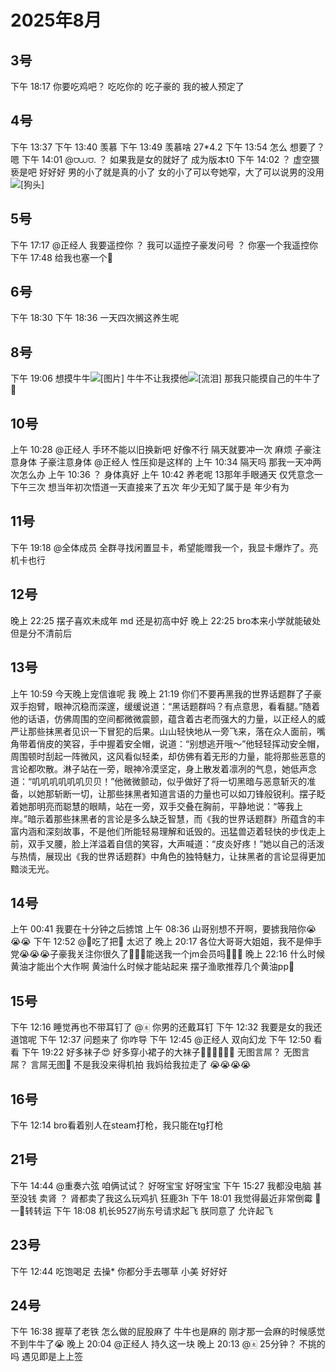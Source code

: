 # 2025年8月

<script setup lang="ts">
import { QTagColors } from 'fake-qq-ui';

</script>

## 3号

<q-window title="我的世界话题群">
    <q-tip>下午 18:17</q-tip>
    <q-text name="⩌⩊⩌." tag="LV100 群犯人(少女控" :tag-color="QTagColors.purple" avatar="https://q2.qlogo.cn/headimg_dl?dst_uin=2944162986&spec=100">你要吃鸡吧？</q-text>
    <q-text name="重奏六弦" tag="LV100 花飞" :tag-color="QTagColors.blue" avatar="https://q2.qlogo.cn/headimg_dl?dst_uin=488741813&spec=100">吃吃你的</q-text>
    <q-text name="⩌⩊⩌." tag="LV100 群犯人(少女控" :tag-color="QTagColors.purple" avatar="https://q2.qlogo.cn/headimg_dl?dst_uin=2944162986&spec=100">吃子豪的</q-text>
    <q-text name="⩌⩊⩌." tag="LV100 群犯人(少女控" :tag-color="QTagColors.purple" avatar="https://q2.qlogo.cn/headimg_dl?dst_uin=2944162986&spec=100">我的被人预定了</q-text>

</q-window>

## 4号

<q-window title="我的世界话题群">
    <q-tip>下午 13:37</q-tip>
    <q-image name="重奏六弦" tag="LV100 花飞" :tag-color="QTagColors.blue" avatar="https://q2.qlogo.cn/headimg_dl?dst_uin=488741813&spec=100" src="/img/2025-8-4-1.jfif"></q-image>
    <q-tip>下午 13:40</q-tip>
    <q-text name="无奈的系统君" tag="LV70 白丝控" :tag-color="QTagColors.purple" avatar="https://q2.qlogo.cn/headimg_dl?dst_uin=1592417016&spec=100">羡慕</q-text>
    <q-tip>下午 13:49</q-tip>
    <q-text name="⩌⩊⩌." tag="LV100 群犯人(少女控" :tag-color="QTagColors.purple" avatar="https://q2.qlogo.cn/headimg_dl?dst_uin=2944162986&spec=100">羡慕啥</q-text>
    <q-text name="无奈的系统君" tag="LV70 白丝控" :tag-color="QTagColors.purple" avatar="https://q2.qlogo.cn/headimg_dl?dst_uin=1592417016&spec=100">27*4.2</q-text>
    <q-tip>下午 13:54</q-tip>
    <q-text name="⩌⩊⩌." tag="LV100 群犯人(少女控" :tag-color="QTagColors.purple" avatar="https://q2.qlogo.cn/headimg_dl?dst_uin=2944162986&spec=100">怎么</q-text>
    <q-text name="⩌⩊⩌." tag="LV100 群犯人(少女控" :tag-color="QTagColors.purple" avatar="https://q2.qlogo.cn/headimg_dl?dst_uin=2944162986&spec=100">想要了？</q-text>
    <q-text name="❄️" tag="LV62 白丝足控" :tag-color="QTagColors.purple" avatar="https://q2.qlogo.cn/headimg_dl?dst_uin=3314518364&spec=100">嗯</q-text>
    <q-tip>下午 14:01</q-tip>
    <q-reply target="⩌⩊⩌." replyText="想要了？" name="无奈的系统君" tag="LV70 白丝控" :tag-color="QTagColors.purple" avatar="https://q2.qlogo.cn/headimg_dl?dst_uin=1592417016&spec=100"><a at>@⩌⩊⩌.</a> ？</q-reply>
    <q-text name="无奈的系统君" tag="LV70 白丝控" :tag-color="QTagColors.purple" avatar="https://q2.qlogo.cn/headimg_dl?dst_uin=1592417016&spec=100">如果我是女的就好了</q-text>
    <q-text name="无奈的系统君" tag="LV70 白丝控" :tag-color="QTagColors.purple" avatar="https://q2.qlogo.cn/headimg_dl?dst_uin=1592417016&spec=100">成为版本t0</q-text>
    <q-tip>下午 14:02</q-tip>
    <q-text name="⩌⩊⩌." tag="LV100 群犯人(少女控" :tag-color="QTagColors.purple" avatar="https://q2.qlogo.cn/headimg_dl?dst_uin=2944162986&spec=100">？</q-text>
    <q-text name="⩌⩊⩌." tag="LV100 群犯人(少女控" :tag-color="QTagColors.purple" avatar="https://q2.qlogo.cn/headimg_dl?dst_uin=2944162986&spec=100">虚空猥亵是吧</q-text>
    <q-text name="⩌⩊⩌." tag="LV100 群犯人(少女控" :tag-color="QTagColors.purple" avatar="https://q2.qlogo.cn/headimg_dl?dst_uin=2944162986&spec=100">好好好</q-text>
    <q-text name="无奈的系统君" tag="LV70 白丝控" :tag-color="QTagColors.purple" avatar="https://q2.qlogo.cn/headimg_dl?dst_uin=1592417016&spec=100">男的小了就是真的小了</q-text>
    <q-text name="无奈的系统君" tag="LV70 白丝控" :tag-color="QTagColors.purple" avatar="https://q2.qlogo.cn/headimg_dl?dst_uin=1592417016&spec=100">女的小了可以夸她窄，大了可以说男的没用</q-text>
    <q-text name="无奈的系统君" tag="LV70 白丝控" :tag-color="QTagColors.purple" avatar="https://q2.qlogo.cn/headimg_dl?dst_uin=1592417016&spec=100"><img alt="[狗头]" class="face" src="/img/face/狗头.png"></q-text>

</q-window>

## 5号

<q-window title="我的世界话题群">
    <q-tip>下午 17:17</q-tip>
    <q-image name="🀀" tag="LV100 传奇抗压王🐢" :tag-color="QTagColors.purple" avatar="https://q2.qlogo.cn/headimg_dl?dst_uin=2860986565&spec=100" src="/img/2025-8-5-1.jfif" ></q-image>
    <q-text name="🀀" tag="LV100 传奇抗压王🐢" :tag-color="QTagColors.purple" avatar="https://q2.qlogo.cn/headimg_dl?dst_uin=2860986565&spec=100" ><a at>@正经人</a> 我要遥控你</q-text>
    <q-reply target="🀀" replyText="@正经人 我要遥控你" name="正经人" tag="LV100 帅比大好人" :tag-color="QTagColors.orange" avatar="https://q2.qlogo.cn/headimg_dl?dst_uin=1767927045&spec=100">？</q-reply>
    <q-text name="重奏六弦" tag="LV100 花飞" :tag-color="QTagColors.blue" avatar="https://q2.qlogo.cn/headimg_dl?dst_uin=488741813&spec=100">我可以遥控子豪发问号</q-text>
    <q-text name="正经人" tag="LV100 帅比大好人" :tag-color="QTagColors.orange" avatar="https://q2.qlogo.cn/headimg_dl?dst_uin=1767927045&spec=100">？</q-text>
    <q-text name="正经人" tag="LV100 帅比大好人" :tag-color="QTagColors.orange" avatar="https://q2.qlogo.cn/headimg_dl?dst_uin=1767927045&spec=100">你塞一个我遥控你</q-text>
    <q-tip>下午 17:48</q-tip>
    <q-reply target="正经人" replyText="你塞一个我遥控你" name="🥚吃了把🥚" tag="LV56 egg lsp" :tag-color="QTagColors.purple" avatar="https://q2.qlogo.cn/headimg_dl?dst_uin=941486856&spec=100" >给我也塞一个🥵</q-reply>

</q-window>

## 6号

<q-window title="我的世界话题群">
    <q-tip>下午 18:30</q-tip>
    <q-image name="重奏六弦" tag="LV100 花飞" :tag-color="QTagColors.blue" avatar="https://q2.qlogo.cn/headimg_dl?dst_uin=488741813&spec=100" src="/img/2025-8-6-1.jfif" ></q-image>
    <q-tip>下午 18:36</q-tip>
    <q-text name="🀀" tag="LV100 传奇抗压王🐢" :tag-color="QTagColors.purple" avatar="https://q2.qlogo.cn/headimg_dl?dst_uin=2860986565&spec=100" >一天四次搁这养生呢</q-text>

</q-window>

## 8号

<q-window title="我的世界话题群">
    <q-tip>下午 19:06</q-tip>
    <q-text name="🥚吃了把🥚" tag="LV57 北大lsp蛋" :tag-color="QTagColors.purple" avatar="https://q2.qlogo.cn/headimg_dl?dst_uin=941486856&spec=100" >想摸牛牛<img alt="[图片]" src="/img/2025-8-8-1.jfif"></q-text>
    <q-text name="🥚吃了把🥚" tag="LV57 北大lsp蛋" :tag-color="QTagColors.purple" avatar="https://q2.qlogo.cn/headimg_dl?dst_uin=941486856&spec=100" >牛牛不让我摸他<img alt="[流泪]" class="face" src="/img/face/流泪.png"></q-text>
    <q-text name="🥚吃了把🥚" tag="LV57 北大lsp蛋" :tag-color="QTagColors.purple" avatar="https://q2.qlogo.cn/headimg_dl?dst_uin=941486856&spec=100" >那我只能摸自己的牛牛了🥵</q-text>

</q-window>

## 10号

<q-window title="我的世界话题群">
    <q-tip>上午 10:28</q-tip>
    <q-reply target="正经人" replyText="以旧换新也不行吧" name="想死想死想死想死想死想死的狐狸【狐尼克】" tag="LV100 王者" :tag-color="QTagColors.grey" avatar="https://q2.qlogo.cn/headimg_dl?dst_uin=2467743669&spec=100" ><a at> @正经人</a> 手环不能以旧换新吧</q-reply>
    <q-text name="正经人" tag="LV100 帅比大好人" :tag-color="QTagColors.orange" avatar="https://q2.qlogo.cn/headimg_dl?dst_uin=1767927045&spec=100">好像不行</q-text>
    <q-text name="正经人" tag="LV100 帅比大好人" :tag-color="QTagColors.orange" avatar="https://q2.qlogo.cn/headimg_dl?dst_uin=1767927045&spec=100">隔天就要冲一次</q-text>
    <q-text name="正经人" tag="LV100 帅比大好人" :tag-color="QTagColors.orange" avatar="https://q2.qlogo.cn/headimg_dl?dst_uin=1767927045&spec=100">麻烦</q-text>
    <q-reply target="正经人" replyText="隔天就要冲一次" name="🥚吃了把🥚" tag="LV57 北大lsp蛋" :tag-color="QTagColors.purple" avatar="https://q2.qlogo.cn/headimg_dl?dst_uin=941486856&spec=100" >子豪注意身体</q-reply>
    <q-text name="想死想死想死想死想死想死的狐狸【狐尼克】" tag="LV100 王者" :tag-color="QTagColors.grey" avatar="https://q2.qlogo.cn/headimg_dl?dst_uin=2467743669&spec=100" >子豪注意身体</q-text>
    <q-reply target="正经人" replyText="隔天就要冲一次" name="🏃‍♂️" tag="LV100 神棍迅猛受" :tag-color="QTagColors.orange" avatar="https://q2.qlogo.cn/headimg_dl?dst_uin=3306636756&spec=100" ><a at>@正经人</a> 性压抑是这样的</q-reply>
    <q-tip>上午 10:34</q-tip>
    <q-text name="无奈的系统君" tag="LV72 白丝控" :tag-color="QTagColors.purple" avatar="https://q2.qlogo.cn/headimg_dl?dst_uin=1592417016&spec=100">隔天吗</q-text>
    <q-text name="无奈的系统君" tag="LV72 白丝控" :tag-color="QTagColors.purple" avatar="https://q2.qlogo.cn/headimg_dl?dst_uin=1592417016&spec=100">那我一天冲两次怎么办</q-text>
    <q-tip>上午 10:36</q-tip>
    <q-text name="⩌⩊⩌." tag="LV100 群犯人(少女控" :tag-color="QTagColors.purple" avatar="https://q2.qlogo.cn/headimg_dl?dst_uin=2944162986&spec=100">？</q-text>
    <q-text name="⩌⩊⩌." tag="LV100 群犯人(少女控" :tag-color="QTagColors.purple" avatar="https://q2.qlogo.cn/headimg_dl?dst_uin=2944162986&spec=100">身体真好</q-text>
    <q-tip>上午 10:42</q-tip>
    <q-text name="🀀" tag="LV100 传奇抗压王🐢" :tag-color="QTagColors.purple" avatar="https://q2.qlogo.cn/headimg_dl?dst_uin=2860986565&spec=100">养老呢</q-text>
    <q-text name="🀀" tag="LV100 传奇抗压王🐢" :tag-color="QTagColors.purple" avatar="https://q2.qlogo.cn/headimg_dl?dst_uin=2860986565&spec=100">13那年手眼通天</q-text>
    <q-text name="🀀" tag="LV100 传奇抗压王🐢" :tag-color="QTagColors.purple" avatar="https://q2.qlogo.cn/headimg_dl?dst_uin=2860986565&spec=100">仅凭意念一下午三次</q-text>
    <q-text name="🥚吃了把🥚" tag="LV58 北大lsp蛋" :tag-color="QTagColors.purple" avatar="https://q2.qlogo.cn/headimg_dl?dst_uin=941486856&spec=100" >想当年初次悟道一天直接来了五次</q-text>
    <q-text name="🥚吃了把🥚" tag="LV58 北大lsp蛋" :tag-color="QTagColors.purple" avatar="https://q2.qlogo.cn/headimg_dl?dst_uin=941486856&spec=100" >年少无知了属于是</q-text>
    <q-text name="⩌⩊⩌." tag="LV100 群犯人(少女控" :tag-color="QTagColors.purple" avatar="https://q2.qlogo.cn/headimg_dl?dst_uin=2944162986&spec=100">年少有为</q-text>

</q-window>

## 11号

<q-window title="Minecraft资源群">
    <q-tip>下午 19:18</q-tip>
    <q-text name="雨梦" tag="LV13 骷髅" :tag-color="QTagColors.grey" avatar="https://q2.qlogo.cn/headimg_dl?dst_uin=2113845998&spec=100" >@全体成员 全群寻找闲置显卡，希望能赠我一个，我显卡爆炸了。亮机卡也行</q-text>

</q-window>

## 12号

<q-window title="我的世界话题群">
    <q-tip>晚上 22:25</q-tip>
    <q-text name="正经人" tag="LV100 帅比大好人" :tag-color="QTagColors.orange" avatar="https://q2.qlogo.cn/headimg_dl?dst_uin=1767927045&spec=100">摆子喜欢未成年</q-text>
    <q-text name="正经人" tag="LV100 帅比大好人" :tag-color="QTagColors.orange" avatar="https://q2.qlogo.cn/headimg_dl?dst_uin=1767927045&spec=100">md</q-text>
    <q-text name="🥔" tag="LV100 烧土豆" :tag-color="QTagColors.purple" avatar="https://q2.qlogo.cn/headimg_dl?dst_uin=3442827834&spec=100" >还是初高中好</q-text>
    <q-tip>晚上 22:25</q-tip>
    <q-text name="小魔禁黑魔改" tag="LV100 白毛控变态" :tag-color="QTagColors.purple" avatar="https://q2.qlogo.cn/headimg_dl?dst_uin=2358286166&spec=100" >bro本来小学就能破处</q-text>
    <q-text name="小魔禁黑魔改" tag="LV100 白毛控变态" :tag-color="QTagColors.purple" avatar="https://q2.qlogo.cn/headimg_dl?dst_uin=2358286166&spec=100" >但是分不清前后</q-text>
</q-window>

## 13号

<q-window title="我的世界话题群">
    <q-tip>上午 10:59</q-tip>
    <q-text name="🀀" tag="LV100 传奇抗压王🐢" :tag-color="QTagColors.purple" avatar="https://q2.qlogo.cn/headimg_dl?dst_uin=2860986565&spec=100">今天晚上宠信谁呢</q-text>
    <q-image name="🀀" tag="LV100 传奇抗压王🐢" :tag-color="QTagColors.purple" avatar="https://q2.qlogo.cn/headimg_dl?dst_uin=2860986565&spec=100" src="/img/2025-8-13-1.jfif"></q-image>
    <q-text name="重奏六弦" tag="LV100 花飞" :tag-color="QTagColors.blue" avatar="https://q2.qlogo.cn/headimg_dl?dst_uin=488741813&spec=100">我</q-text>
    <q-tip>晚上 21:19</q-tip>
    <q-text name="重奏六弦" tag="LV100 花飞" :tag-color="QTagColors.blue" avatar="https://q2.qlogo.cn/headimg_dl?dst_uin=488741813&spec=100">你们不要再黑我的世界话题群了子豪双手抱臂，眼神沉稳而深邃，缓缓说道：“黑话题群吗？有点意思，看看腿。”随着他的话语，仿佛周围的空间都微微震颤，蕴含着古老而强大的力量，以正经人的威严让那些抹黑者见识一下冒犯的后果。山山轻快地从一旁飞来，落在众人面前，嘴角带着俏皮的笑容，手中握着安全帽，说道：“别想逃开哦～”他轻轻挥动安全帽，周围顿时刮起一阵微风，这风看似轻柔，却仿佛有着无形的力量，能将那些恶意的言论都吹散。淋子站在一旁，眼神冷漠坚定，身上散发着凛冽的气息，她低声念道：“叽叽叽叽叽叽贝贝！”他微微颤动，似乎做好了将一切黑暗与恶意斩灭的准备，以她那斩断一切，让那些抹黑者知道言语的力量也可以如刀锋般锐利。摆子眨着她那明亮而聪慧的眼睛，站在一旁，双手交叠在胸前，平静地说：“等我上岸。”暗示着那些抹黑者的言论是多么缺乏智慧，而《我的世界话题群》所蕴含的丰富内涵和深刻故事，不是他们所能轻易理解和诋毁的。迅猛兽迈着轻快的步伐走上前，双手叉腰，脸上洋溢着自信的笑容，大声喊道：“皮炎好疼！”她以自己的活泼与热情，展现出《我的世界话题群》中角色的独特魅力，让抹黑者的言论显得更加黯淡无光。</q-text>

</q-window>

## 14号

<q-window title="我的世界话题群">
    <q-tip>上午 00:41</q-tip>
    <q-text name="⛰️" tag="LV100 🖕🏻" :tag-color="QTagColors.blue" avatar="https://q2.qlogo.cn/headimg_dl?dst_uin=2939004685&spec=100" >我要在十分钟之后掳馆</q-text>
    <q-tip>上午 08:36</q-tip>
    <q-reply target="⛰️" replyText="我要在十分钟之后掳馆" name="🥚吃了把🥚" tag="LV59 北大lsp蛋" :tag-color="QTagColors.purple" avatar="https://q2.qlogo.cn/headimg_dl?dst_uin=941486856&spec=100" >山哥别想不开啊，要掳我陪你😭😭😭</q-reply>
    <q-tip>下午 12:52</q-tip>
    <q-reply target="🥚吃了把🥚" replyText="山哥别想不开啊，要掳我陪你😭😭😭" name="⛰️" tag="LV100 🖕🏻" :tag-color="QTagColors.blue" avatar="https://q2.qlogo.cn/headimg_dl?dst_uin=2939004685&spec=100" ><a at>@🥚吃了把🥚</a> 太迟了</q-reply>
    <q-tip>晚上 20:17</q-tip>
    <q-text name="🥚吃了把🥚" tag="LV58 北大lsp蛋" :tag-color="QTagColors.purple" avatar="https://q2.qlogo.cn/headimg_dl?dst_uin=941486856&spec=100" >各位大哥哥大姐姐，我不是伸手党😭😭😭子豪我关注你很久了🥵🥵🥵能送我一个jm会员吗🥺🥺🥺</q-text>
    <q-tip>晚上 22:16</q-tip>
    <q-text name="群摆子" tag="LV100 变态男娘控" :tag-color="QTagColors.purple" avatar="https://q2.qlogo.cn/headimg_dl?dst_uin=3030376163&spec=100" >什么时候黄油才能出个大作啊</q-text>
    <q-text name="群摆子" tag="LV100 变态男娘控" :tag-color="QTagColors.purple" avatar="https://q2.qlogo.cn/headimg_dl?dst_uin=3030376163&spec=100" >黄油什么时候才能站起来</q-text>
    <q-image name="群摆子" tag="LV100 变态男娘控" :tag-color="QTagColors.purple" avatar="https://q2.qlogo.cn/headimg_dl?dst_uin=3030376163&spec=100" src="/img/2025-8-14-1.jfif" ></q-image>
    <q-text name="🥚吃了把🥚" tag="LV58 北大lsp蛋" :tag-color="QTagColors.purple" avatar="https://q2.qlogo.cn/headimg_dl?dst_uin=941486856&spec=100" >摆子渔歌推荐几个黄油pp👦</q-text>

</q-window>

## 15号

<q-window title="我的世界话题群">
    <q-tip>下午 12:16</q-tip>
    <q-text name="🀀" tag="LV100 传奇抗压王🐢" :tag-color="QTagColors.purple" avatar="https://q2.qlogo.cn/headimg_dl?dst_uin=2860986565&spec=100">睡觉再也不带耳钉了</q-text>
    <q-reply target="🀀" replyText="睡觉再也不带耳钉了" name="重奏六弦" tag="LV100 花飞" :tag-color="QTagColors.blue" avatar="https://q2.qlogo.cn/headimg_dl?dst_uin=488741813&spec=100"><a at>@🀀</a> 你男的还戴耳钉</q-reply>
    <q-tip>下午 12:32</q-tip>
    <q-text name="🀀" tag="LV100 传奇抗压王🐢" :tag-color="QTagColors.purple" avatar="https://q2.qlogo.cn/headimg_dl?dst_uin=2860986565&spec=100">我要是女的我还道馆呢</q-text>
    <q-tip>下午 12:37</q-tip>
    <q-text name="正经人" tag="LV100 帅比大好人" :tag-color="QTagColors.orange" avatar="https://q2.qlogo.cn/headimg_dl?dst_uin=1767927045&spec=100">问题来了</q-text>
    <q-text name="正经人" tag="LV100 帅比大好人" :tag-color="QTagColors.orange" avatar="https://q2.qlogo.cn/headimg_dl?dst_uin=1767927045&spec=100">你咋导</q-text>
    <q-tip>下午 12:45</q-tip>
    <q-reply target="正经人" replyText="你咋导" name="🀀" tag="LV100 传奇抗压王🐢" :tag-color="QTagColors.purple" avatar="https://q2.qlogo.cn/headimg_dl?dst_uin=2860986565&spec=100"><a at>@正经人</a> 双向幻龙</q-reply>
    <q-tip>下午 12:50</q-tip>
    <q-reply target="🀀" replyText="@正经人 双向幻龙" name="🏃‍♂️" tag="LV100 神棍迅猛受" :tag-color="QTagColors.purple" avatar="https://q2.qlogo.cn/headimg_dl?dst_uin=3306636756&spec=100">看看</q-reply>
    <q-tip>下午 19:22</q-tip>
    <q-text name="🥚吃了把🥚" tag="LV60 北大lsp蛋" :tag-color="QTagColors.purple" avatar="https://q2.qlogo.cn/headimg_dl?dst_uin=941486856&spec=100">好多袜子😍</q-text>
    <q-text name="🥚吃了把🥚" tag="LV60 北大lsp蛋" :tag-color="QTagColors.purple" avatar="https://q2.qlogo.cn/headimg_dl?dst_uin=941486856&spec=100">好多穿小裙子的大袜子🤤🤤🤤😍😍😍</q-text>
    <q-text name="🏃‍♂️" tag="LV100 神棍迅猛受" :tag-color="QTagColors.purple" avatar="https://q2.qlogo.cn/headimg_dl?dst_uin=3306636756&spec=100">无图言屌？</q-text>
    <q-text name="⩌⩊⩌." tag="LV100 群犯人(少女控" :tag-color="QTagColors.purple" avatar="https://q2.qlogo.cn/headimg_dl?dst_uin=2944162986&spec=100">无图言屌？</q-text>
    <q-text name="🥚吃了把🥚" tag="LV60 北大lsp蛋" :tag-color="QTagColors.purple" avatar="https://q2.qlogo.cn/headimg_dl?dst_uin=941486856&spec=100" >言屌无图👦</q-text>
    <q-text name="🥚吃了把🥚" tag="LV60 北大lsp蛋" :tag-color="QTagColors.purple" avatar="https://q2.qlogo.cn/headimg_dl?dst_uin=941486856&spec=100" >不是我没来得机拍</q-text>
    <q-text name="🥚吃了把🥚" tag="LV60 北大lsp蛋" :tag-color="QTagColors.purple" avatar="https://q2.qlogo.cn/headimg_dl?dst_uin=941486856&spec=100" >我妈给我拉走了</q-text>
    <q-text name="🥚吃了把🥚" tag="LV60 北大lsp蛋" :tag-color="QTagColors.purple" avatar="https://q2.qlogo.cn/headimg_dl?dst_uin=941486856&spec=100" >😭😭😭😭</q-text>

</q-window>

## 16号

<q-window title="我的世界话题群">
    <q-tip>下午 12:14</q-tip>
    <q-text name="🥚吃了把🥚" tag="LV60 北大lsp蛋" :tag-color="QTagColors.purple" avatar="https://q2.qlogo.cn/headimg_dl?dst_uin=941486856&spec=100" >bro看着别人在steam打枪，我只能在tg打枪</q-text>

</q-window>

## 21号

<q-window title="我的世界话题群">
    <q-tip>下午 14:44</q-tip>
    <q-text name="白井 黒子" tag="LV100 群罪犯" :tag-color="QTagColors.purple" avatar="https://q2.qlogo.cn/headimg_dl?dst_uin=1783737017&spec=100"><a at>@重奏六弦</a> 咱俩试试？</q-text>
    <q-text name="重奏六弦" tag="LV100 花飞" :tag-color="QTagColors.blue" avatar="https://q2.qlogo.cn/headimg_dl?dst_uin=488741813&spec=100">好呀宝宝</q-text>
    <q-text name="在逃摆子已就业" tag="LV100 雄小鬼男娘控" :tag-color="QTagColors.purple" avatar="https://q2.qlogo.cn/headimg_dl?dst_uin=3136350697&spec=100">好呀宝宝</q-text>
    <q-tip>下午 15:27</q-tip>
    <q-text name="在逃摆子已就业" tag="LV100 雄小鬼男娘控" :tag-color="QTagColors.purple" avatar="https://q2.qlogo.cn/headimg_dl?dst_uin=3136350697&spec=100">我都没电脑</q-text>
    <q-text name="在逃摆子已就业" tag="LV100 雄小鬼男娘控" :tag-color="QTagColors.purple" avatar="https://q2.qlogo.cn/headimg_dl?dst_uin=3136350697&spec=100">甚至没钱</q-text>
    <q-text name="正经人" tag="LV100 帅比大好人" :tag-color="QTagColors.orange" avatar="https://q2.qlogo.cn/headimg_dl?dst_uin=1767927045&spec=100">卖肾</q-text>
    <q-text name="在逃摆子已就业" tag="LV100 雄小鬼男娘控" :tag-color="QTagColors.purple" avatar="https://q2.qlogo.cn/headimg_dl?dst_uin=3136350697&spec=100">？</q-text>
    <q-text name="在逃摆子已就业" tag="LV100 雄小鬼男娘控" :tag-color="QTagColors.purple" avatar="https://q2.qlogo.cn/headimg_dl?dst_uin=3136350697&spec=100">肾都卖了我这么玩鸡扒</q-text>
    <q-text name="在逃摆子已就业" tag="LV100 雄小鬼男娘控" :tag-color="QTagColors.purple" avatar="https://q2.qlogo.cn/headimg_dl?dst_uin=3136350697&spec=100">狂鹿3h</q-text>
    <q-tip>下午 18:01</q-tip>
    <q-text name="🀀" tag="LV100 传奇抗压王🐢" :tag-color="QTagColors.purple" avatar="https://q2.qlogo.cn/headimg_dl?dst_uin=2860986565&spec=100">我觉得最近非常倒霉</q-text>
    <q-text name="🀀" tag="LV100 传奇抗压王🐢" :tag-color="QTagColors.purple" avatar="https://q2.qlogo.cn/headimg_dl?dst_uin=2860986565&spec=100">🦌一🦌转转运</q-text>
    <q-tip>下午 18:08</q-tip>
    <q-text name="🀀" tag="LV100 传奇抗压王🐢" :tag-color="QTagColors.purple" avatar="https://q2.qlogo.cn/headimg_dl?dst_uin=2860986565&spec=100">机长9527尚东号请求起飞</q-text>
    <q-text name="正经人" tag="LV100 帅比大好人" :tag-color="QTagColors.orange" avatar="https://q2.qlogo.cn/headimg_dl?dst_uin=1767927045&spec=100">朕同意了</q-text>
    <q-text name="正经人" tag="LV100 帅比大好人" :tag-color="QTagColors.orange" avatar="https://q2.qlogo.cn/headimg_dl?dst_uin=1767927045&spec=100">允许起飞</q-text>

</q-window>

## 23号

<q-window title="我的世界话题群">
    <q-tip>下午 12:44</q-tip>
    <q-text name="🀀" tag="LV100 传奇抗压王🐢" :tag-color="QTagColors.purple" avatar="https://q2.qlogo.cn/headimg_dl?dst_uin=2860986565&spec=100">吃饱喝足</q-text>
    <q-text name="🀀" tag="LV100 传奇抗压王🐢" :tag-color="QTagColors.purple" avatar="https://q2.qlogo.cn/headimg_dl?dst_uin=2860986565&spec=100">去操*</q-text>
    <q-text name="⩌⩊⩌." tag="LV100 群犯人(少女控" :tag-color="QTagColors.purple" avatar="https://q2.qlogo.cn/headimg_dl?dst_uin=2944162986&spec=100">你都分手去哪草</q-text>
    <q-text name="🀀" tag="LV100 传奇抗压王🐢" :tag-color="QTagColors.purple" avatar="https://q2.qlogo.cn/headimg_dl?dst_uin=2860986565&spec=100">小美</q-text>
    <q-text name="⩌⩊⩌." tag="LV100 群犯人(少女控" :tag-color="QTagColors.purple" avatar="https://q2.qlogo.cn/headimg_dl?dst_uin=2944162986&spec=100">好好好</q-text>

</q-window>

## 24号

<q-window title="我的世界话题群">
    <q-tip>下午 16:38</q-tip>
    <q-text name="🀀" tag="LV100 传奇抗压王🐢" :tag-color="QTagColors.purple" avatar="https://q2.qlogo.cn/headimg_dl?dst_uin=2860986565&spec=100">握草了老铁</q-text>
    <q-text name="🀀" tag="LV100 传奇抗压王🐢" :tag-color="QTagColors.purple" avatar="https://q2.qlogo.cn/headimg_dl?dst_uin=2860986565&spec=100">怎么做的屁股麻了</q-text>
    <q-text name="🀀" tag="LV100 传奇抗压王🐢" :tag-color="QTagColors.purple" avatar="https://q2.qlogo.cn/headimg_dl?dst_uin=2860986565&spec=100">牛牛也是麻的</q-text>
    <q-text name="🀀" tag="LV100 传奇抗压王🐢" :tag-color="QTagColors.purple" avatar="https://q2.qlogo.cn/headimg_dl?dst_uin=2860986565&spec=100">刚才那一会麻的时候感觉不到牛牛了😭</q-text>
    <q-tip>晚上 20:04</q-tip>
    <q-image name="🀀" tag="LV100 传奇抗压王🐢" :tag-color="QTagColors.purple" avatar="https://q2.qlogo.cn/headimg_dl?dst_uin=2860986565&spec=100" src="/img/2025-8-24-1.jfif"></q-image>
    <q-text name="🀀" tag="LV100 传奇抗压王🐢" :tag-color="QTagColors.purple" avatar="https://q2.qlogo.cn/headimg_dl?dst_uin=2860986565&spec=100"><a at>@正经人</a> 持久这一块</q-text>
    <q-tip>晚上 20:13</q-tip>
    <q-reply target="🀀" replyText="@正经人 持久这一块" name="正经人" tag="LV100 帅比大好人" :tag-color="QTagColors.orange" avatar="https://q2.qlogo.cn/headimg_dl?dst_uin=1767927045&spec=100"><a at>@🀀</a> 25分钟？</q-reply>
    <q-text name="正经人" tag="LV100 帅比大好人" :tag-color="QTagColors.orange" avatar="https://q2.qlogo.cn/headimg_dl?dst_uin=1767927045&spec=100">不挑的吗</q-text>
    <q-text name="🀀" tag="LV100 传奇抗压王🐢" :tag-color="QTagColors.purple" avatar="https://q2.qlogo.cn/headimg_dl?dst_uin=2860986565&spec=100">遇见即是上上签</q-text>

</q-window>
